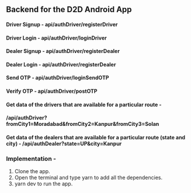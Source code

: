 ## Backend for the D2D Android App

#### Driver Signup - api/authDriver/registerDriver 
#### Driver Login - api/authDriver/loginDriver 
#### Dealer Signup - api/authDriver/registerDealer 
#### Dealer Login - api/authDriver/registerDealer
#### Send OTP - api/authDriver/loginSendOTP
#### Verify OTP - api/authDriver/postOTP


#### Get data of the drivers that are available for a particular route - 

#### /api/authDriver?fromCity1=Moradabad&fromCity2=Kanpur&fromCity3=Solan

#### Get data of the dealers that are available for a particular route (state and city) - /api/authDealer?state=UP&city=Kanpur


### Implementation - 

1) Clone the app.
2) Open the terminal and type yarn to add all the dependencies.
3) yarn dev to run the app.

